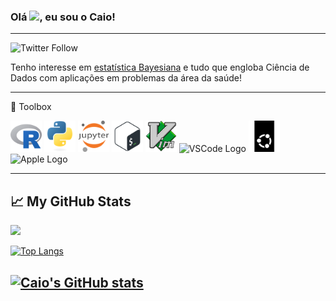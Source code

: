 ### Olá <img src="https://raw.githubusercontent.com/MartinHeinz/MartinHeinz/master/wave.gif" width="30px">, eu sou o Caio!

---

![Twitter Follow](https://img.shields.io/twitter/follow/csvallio?label=Me%20siga%20no%20Twetter&style=social)


Tenho interesse em [estatística Bayesiana](http://www.rbf-bjpt.org.br/en-understanding-interpreting-confidence-credible-intervals-articulo-S141335551831058X) e tudo que engloba Ciência de Dados com aplicações em problemas da área da saúde!

---

🧰  Toolbox

<img src="https://github.com/devicons/devicon/blob/master/icons/r/r-original.svg" alt="R Logo" width="50" height="50"/> <img src="https://github.com/devicons/devicon/blob/master/icons/python/python-original.svg" alt="Python Logo" width="50" height="50"/> <img src="https://github.com/devicons/devicon/blob/master/icons/jupyter/jupyter-original-wordmark.svg" alt="Jupyter Logo" width="50" height="50"/> <img src="https://github.com/devicons/devicon/blob/master/icons/bash/bash-original.svg" alt="Bash Logo" width="50" height="50"/> <img src="https://github.com/devicons/devicon/blob/master/icons/vim/vim-original.svg" alt="Vim Logo" width="50" height="50"/> <img src="https://cdn.worldvectorlogo.com/logos/visual-studio-code-1.svg" alt="VSCode Logo" width="50" height="50"/> <img src="https://github.com/devicons/devicon/blob/master/icons/ubuntu/ubuntu-plain.svg" alt="Ubuntu Logo" width="50" height="50"/> <img src="https://cdn.worldvectorlogo.com/logos/apple1.svg" alt="Apple Logo" width="50" height="50"/> 

---

## &#x1f4c8; My GitHub Stats

![](https://komarev.com/ghpvc/?username=caiosainvallio)

[![Top Langs](https://github-readme-stats.vercel.app/api/top-langs/?username=caiosainvallio&layout=compact&theme=dracula)](https://github.com/anuraghazra/github-readme-stats)

[![Caio's GitHub stats](https://github-readme-stats.vercel.app/api?username=caiosainvallio&theme=dracula)](https://github.com/anuraghazra/github-readme-stats)
---


